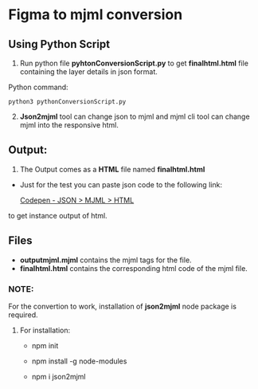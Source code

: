 # Figma to mjml conversion
## Using Python Script

1. Run python file **pyhtonConversionScript.py** to get **finalhtml.html** file containing the layer details in json format.
        
Python command:

	python3 pythonConversionScript.py
    
2. **Json2mjml** tool can change json to mjml and mjml cli tool can change mjml into the responsive html. 

## Output:

1. The Output comes as a **HTML** file named **finalhtml.html**

* Just for the test you can paste json code to the following link:
  
  [Codepen - JSON > MJML > HTML](https://codepen.io/briancsinger/pen/rpYxRJ) 

to get instance output of html.


## Files
* **outputmjml.mjml** contains the mjml tags for the file.
* **finalhtml.html** contains the corresponding html code of the mjml file.


### NOTE:
For the convertion to work, installation of **json2mjml** node package is required.
1. For installation:

	* npm init
	
	* npm install -g node-modules
	
	* npm i json2mjml
